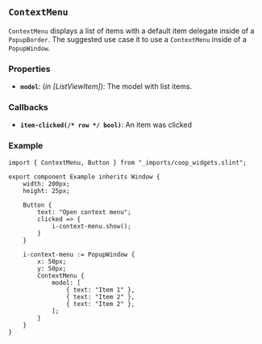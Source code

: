 <!--
SPDX-FileCopyrightText: 2023 Florian Blasius <co_sl@tutanota.com>
SPDX-License-Identifier: MIT
-->

## `ContextMenu`

`ContextMenu` displays a list of items with a default item delegate inside of a `PopupBorder`. The suggested use case it to use a
`ContextMenu` inside of a `PopupWindow`.

### Properties

-   **`model`**: (_in_ _[ListViewItem]_): The model with list items.

### Callbacks

-   **`item-clicked(/* row */ bool)`**: An item was clicked

### Example

```slint
import { ContextMenu, Button } from "_imports/coop_widgets.slint";

export component Example inherits Window {
    width: 200px;
    height: 25px;

    Button {
        text: "Open context menu";
        clicked => {
            i-context-menu.show();
        }
    }

    i-context-menu := PopupWindow {
        x: 50px;
        y: 50px;
        ContextMenu {
            model: [
                { text: "Item 1" },
                { text: "Item 2" },
                { text: "Item 2" },
            ];
        }
    }
}
```
